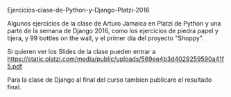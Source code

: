 Ejercicios-clase-de-Python-y-Django-Platzi-2016

Algunos ejercicios de la clase de Arturo Jamaica en Platzi de Python y una parte de la semana de Django 2016, como los ejercicios de piedra papel y tijera, y 99 bottles on the wall, y el primer día del proyecto "Shoppy".

Si quieren ver los Slides de la clase pueden entrar a https://static.platzi.com/media/public/uploads/569ee4b3d4029259590a41f5.pdf

Para la clase de Django al final del curso tambien publicare el resultado final.
